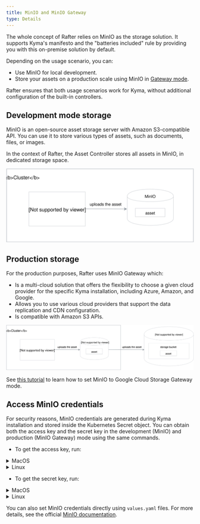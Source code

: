 ```yaml
---
title: MinIO and MinIO Gateway
type: Details
---
```


The whole concept of Rafter relies on MinIO as the storage solution. It supports Kyma's manifesto and the "batteries included" rule by providing you with this on-premise solution by default.

Depending on the usage scenario, you can:

- Use MinIO for local development.
- Store your assets on a production scale using MinIO in [Gateway mode](https://github.com/minio/minio/tree/master/docs/gateway).

Rafter ensures that both usage scenarios work for Kyma, without additional configuration of the built-in controllers.

## Development mode storage

MinIO is an open-source asset storage server with Amazon S3-compatible API. You can use it to store various types of assets, such as documents, files, or images.

In the context of Rafter, the Asset Controller stores all assets in MinIO, in dedicated storage space.

![](./assets/minio.svg)

## Production storage

For the production purposes, Rafter uses MinIO Gateway which:

- Is a multi-cloud solution that offers the flexibility to choose a given cloud provider for the specific Kyma installation, including Azure, Amazon, and Google.
- Allows you to use various cloud providers that support the data replication and CDN configuration.
- Is compatible with Amazon S3 APIs.

![](./assets/minio-gateway.svg)

See [this tutorial](#tutorials-set-minio-to-gateway-mode) to learn how to set MinIO to Google Cloud Storage Gateway mode.

## Access MinIO credentials

For security reasons, MinIO credentials are generated during Kyma installation and stored inside the Kubernetes Secret object. You can obtain both the access key and the secret key in the development (MinIO) and production (MinIO Gateway) mode using the same commands.

- To get the access key, run:

<div tabs name="access-minio-credentials" group="credentials">
  <details>
  <summary label="MacOS">
  MacOS
  </summary>

  ```bash
  kubectl get secret rafter-minio -n kyma-system -o jsonpath="{.data.accesskey}" | base64 -D
  ```

  </details>
  <details>
  <summary label="Linux">
  Linux
  </summary>

  ```bash
  kubectl get secret rafter-minio -n kyma-system -o jsonpath="{.data.accesskey}" | base64 -d
  ```

  </details>
</div>

- To get the secret key, run:

<div tabs name="access-minio-credentials" group="credentials">
  <details>
  <summary label="MacOS">
  MacOS
  </summary>

  ```bash
  kubectl get secret rafter-minio -n kyma-system -o jsonpath="{.data.secretkey}" | base64 -D
  ```

  </details>
  <details>
  <summary label="Linux">
  Linux
  </summary>

  ```bash
  kubectl get secret rafter-minio -n kyma-system -o jsonpath="{.data.secretkey}" | base64 -d
  ```

  </details>
</div>

You can also set MinIO credentials directly using `values.yaml` files. For more details, see the official [MinIO documentation](https://github.com/helm/charts/tree/master/stable/minio#configuration).
